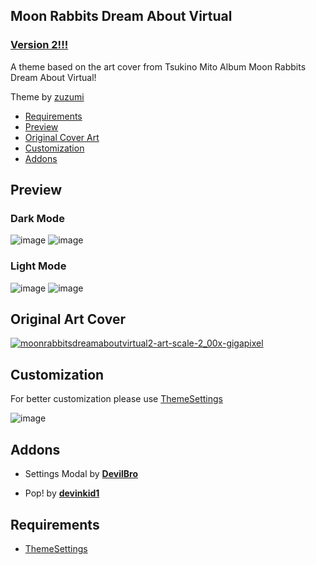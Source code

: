 ## Moon Rabbits Dream About Virtual

### [Version 2!!!](https://github.com/zuzumi-f/Moon-Rabbits-Dream-About-Virtual/releases)

A theme based on the art cover from Tsukino Mito Album Moon Rabbits Dream About Virtual!

Theme by [zuzumi](https://github.com/zuzumi-f)

* [Requirements](#requirements)
* [Preview](#preview)
* [Original Cover Art](#original-cover-art)
* [Customization](#customization)
* [Addons](#addons)

## Preview

### Dark Mode
![image](https://user-images.githubusercontent.com/79029257/188325388-b7fc860b-8eaa-4e7a-a3e7-8c0c2966a8f9.png)
![image](https://user-images.githubusercontent.com/79029257/188325404-8ee8dad5-dbef-48d6-a6dd-7bd53a9672bb.png)

### Light Mode
![image](https://user-images.githubusercontent.com/79029257/188325422-aebe382e-e4d2-4332-bac2-027d4de5b3ef.png)
![image](https://user-images.githubusercontent.com/79029257/188325434-77673e0e-7420-4b3b-9dd5-772bcb8c2f05.png)

## Original Art Cover
[![moonrabbitsdreamaboutvirtual2-art-scale-2_00x-gigapixel](https://user-images.githubusercontent.com/79029257/132885766-58a204cf-4941-4143-a3d2-7d9eec948c2c.png)](https://youtu.be/5rvzyCed6Bo)

## Customization

For better customization please use [ThemeSettings](https://betterdiscord.app/plugin/ThemeSettings)

![image](https://user-images.githubusercontent.com/79029257/188325566-2f1f0d60-ffd0-4c8d-abdc-1bbbd0c90ee0.png)

## Addons
* Settings Modal by **[DevilBro](https://github.com/mwittrien/BetterDiscordAddons/tree/master/Themes/SettingsModal/)**

* Pop! by **[devinkid1](https://github.com/devinkid1/Pop)**

## Requirements
* [ThemeSettings](https://betterdiscord.app/plugin/ThemeSettings)
